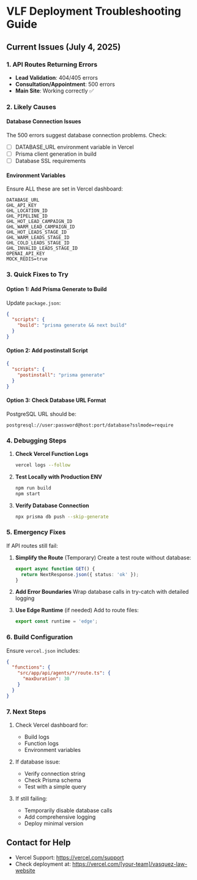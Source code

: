 # VLF Deployment Troubleshooting Guide

## Current Issues (July 4, 2025)

### 1. API Routes Returning Errors
- **Lead Validation**: 404/405 errors
- **Consultation/Appointment**: 500 errors
- **Main Site**: Working correctly ✅

### 2. Likely Causes

#### Database Connection Issues
The 500 errors suggest database connection problems. Check:
- [ ] DATABASE_URL environment variable in Vercel
- [ ] Prisma client generation in build
- [ ] Database SSL requirements

#### Environment Variables
Ensure ALL these are set in Vercel dashboard:
```
DATABASE_URL
GHL_API_KEY
GHL_LOCATION_ID
GHL_PIPELINE_ID
GHL_HOT_LEAD_CAMPAIGN_ID
GHL_WARM_LEAD_CAMPAIGN_ID
GHL_HOT_LEADS_STAGE_ID
GHL_WARM_LEADS_STAGE_ID
GHL_COLD_LEADS_STAGE_ID
GHL_INVALID_LEADS_STAGE_ID
OPENAI_API_KEY
MOCK_REDIS=true
```

### 3. Quick Fixes to Try

#### Option 1: Add Prisma Generate to Build
Update `package.json`:
```json
{
  "scripts": {
    "build": "prisma generate && next build"
  }
}
```

#### Option 2: Add postinstall Script
```json
{
  "scripts": {
    "postinstall": "prisma generate"
  }
}
```

#### Option 3: Check Database URL Format
PostgreSQL URL should be:
```
postgresql://user:password@host:port/database?sslmode=require
```

### 4. Debugging Steps

1. **Check Vercel Function Logs**
   ```bash
   vercel logs --follow
   ```

2. **Test Locally with Production ENV**
   ```bash
   npm run build
   npm start
   ```

3. **Verify Database Connection**
   ```bash
   npx prisma db push --skip-generate
   ```

### 5. Emergency Fixes

If API routes still fail:

1. **Simplify the Route** (Temporary)
   Create a test route without database:
   ```typescript
   export async function GET() {
     return NextResponse.json({ status: 'ok' });
   }
   ```

2. **Add Error Boundaries**
   Wrap database calls in try-catch with detailed logging

3. **Use Edge Runtime** (if needed)
   Add to route files:
   ```typescript
   export const runtime = 'edge';
   ```

### 6. Build Configuration

Ensure `vercel.json` includes:
```json
{
  "functions": {
    "src/app/api/agents/*/route.ts": {
      "maxDuration": 30
    }
  }
}
```

### 7. Next Steps

1. Check Vercel dashboard for:
   - Build logs
   - Function logs
   - Environment variables

2. If database issue:
   - Verify connection string
   - Check Prisma schema
   - Test with a simple query

3. If still failing:
   - Temporarily disable database calls
   - Add comprehensive logging
   - Deploy minimal version

## Contact for Help

- Vercel Support: https://vercel.com/support
- Check deployment at: https://vercel.com/[your-team]/vasquez-law-website